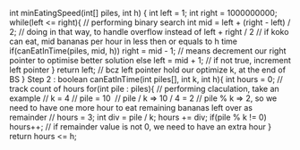 int minEatingSpeed(int[] piles, int h) {
int left = 1;
int right = 1000000000;
while(left <= right){ // performing binary search
int mid = left + (right - left) / 2; // doing in that way, to handle overflow instead of left + right / 2
// if koko can eat, mid bananas per hour in less then or equals to h time
if(canEatInTime(piles, mid, h)) right = mid - 1; // means decrement our right pointer to optimise better solution
else left = mid + 1; // if not true, increment left pointer
}
return left; // bcz left pointer hold our optimize k, at the end of BS
}
Step 2 :
boolean canEatInTime(int piles[], int k, int h){
int hours = 0; // track count of hours
for(int pile : piles){
// performing claculation, take an example
// k = 4
// pile = 10
​
// pile / k => 10 / 4 = 2
// pile % k => 2, so we need to have one more hour to eat remaining bananas left over as remainder
// hours = 3;
int div = pile / k;
hours += div;
if(pile % k != 0) hours++; // if remainder value is not 0, we need to have an extra hour
}
return hours <= h;